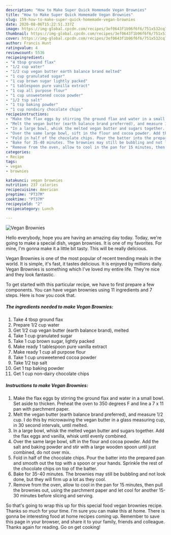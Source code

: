 ```yaml
---
description: "How to Make Super Quick Homemade Vegan Brownies"
title: "How to Make Super Quick Homemade Vegan Brownies"
slug: 159-how-to-make-super-quick-homemade-vegan-brownies
date: 2020-08-06T15:22:51.337Z
image: https://img-global.cpcdn.com/recipes/3ef0643f1b96f6f6/751x532cq70/vegan-brownies-recipe-main-photo.jpg
thumbnail: https://img-global.cpcdn.com/recipes/3ef0643f1b96f6f6/751x532cq70/vegan-brownies-recipe-main-photo.jpg
cover: https://img-global.cpcdn.com/recipes/3ef0643f1b96f6f6/751x532cq70/vegan-brownies-recipe-main-photo.jpg
author: Francis Hunt
ratingvalue: 4
reviewcount: 5536
recipeingredient:
- "4 tbsp ground flax"
- "1/2 cup water"
- "1/2 cup vegan butter earth balance brand melted"
- "1 cup granulated sugar"
- "1 cup brown sugar lightly packed"
- "1 tablespoon pure vanilla extract"
- "1 cup all purpose flour"
- "1 cup unsweetened cocoa powder"
- "1/2 tsp salt"
- "1 tsp baking powder"
- "1 cup nondairy chocolate chips"
recipeinstructions:
- "Make the flax eggs by stirring the ground flax and water in a small bowl. Set aside to thicken. Preheat the oven to 350 degrees F and line a 7 x 11 pan with parchment paper."
- "Melt the vegan butter (earth balance brand preferred), and measure 1/2 cup. I do this by microwaving the vegan butter in a glass measuring cup, in 30 second intervals, until melted."
- "In a large bowl, whisk the melted vegan butter and sugars together. Add the flax eggs and vanilla, whisk until evenly combined."
- "Over the same large bowl, sift in the flour and cocoa powder. Add the salt and baking powder and stir with a large wooden spoon until just combined, do not over mix."
- "Fold in half of the chocolate chips. Pour the batter into the prepared pan and smooth out the top with a spoon or your hands. Sprinkle the rest of the chocolate chips on top of the batter."
- "Bake for 35-40 minutes. The brownies may still be bubbling and not look done, but they will firm up a lot as they cool."
- "Remove from the oven, allow to cool in the pan for 15 minutes, then pull the brownies out, using the parchment paper and let cool for another 15-30 minutes before slicing and serving."
categories:
- Recipe
tags:
- vegan
- brownies

katakunci: vegan brownies 
nutrition: 237 calories
recipecuisine: American
preptime: "PT37M"
cooktime: "PT37M"
recipeyield: "2"
recipecategory: Lunch

---
```



![Vegan Brownies](https://img-global.cpcdn.com/recipes/3ef0643f1b96f6f6/751x532cq70/vegan-brownies-recipe-main-photo.jpg)

Hello everybody, hope you are having an amazing day today. Today, we're going to make a special dish, vegan brownies. It is one of my favorites. For mine, I'm gonna make it a little bit tasty. This will be really delicious.



Vegan Brownies is one of the most popular of recent trending meals in the world. It is simple, it's fast, it tastes delicious. It is enjoyed by millions daily. Vegan Brownies is something which I've loved my entire life. They're nice and they look fantastic.


To get started with this particular recipe, we have to first prepare a few components. You can have vegan brownies using 11 ingredients and 7 steps. Here is how you cook that.

<!--inarticleads1-->

##### The ingredients needed to make Vegan Brownies:

1. Take 4 tbsp ground flax
1. Prepare 1/2 cup water
1. Get 1/2 cup vegan butter (earth balance brand), melted
1. Take 1 cup granulated sugar
1. Take 1 cup brown sugar, lightly packed
1. Make ready 1 tablespoon pure vanilla extract
1. Make ready 1 cup all purpose flour
1. Take 1 cup unsweetened cocoa powder
1. Take 1/2 tsp salt
1. Get 1 tsp baking powder
1. Get 1 cup non-dairy chocolate chips




<!--inarticleads2-->

##### Instructions to make Vegan Brownies:

1. Make the flax eggs by stirring the ground flax and water in a small bowl. Set aside to thicken. Preheat the oven to 350 degrees F and line a 7 x 11 pan with parchment paper.
1. Melt the vegan butter (earth balance brand preferred), and measure 1/2 cup. I do this by microwaving the vegan butter in a glass measuring cup, in 30 second intervals, until melted.
1. In a large bowl, whisk the melted vegan butter and sugars together. Add the flax eggs and vanilla, whisk until evenly combined.
1. Over the same large bowl, sift in the flour and cocoa powder. Add the salt and baking powder and stir with a large wooden spoon until just combined, do not over mix.
1. Fold in half of the chocolate chips. Pour the batter into the prepared pan and smooth out the top with a spoon or your hands. Sprinkle the rest of the chocolate chips on top of the batter.
1. Bake for 35-40 minutes. The brownies may still be bubbling and not look done, but they will firm up a lot as they cool.
1. Remove from the oven, allow to cool in the pan for 15 minutes, then pull the brownies out, using the parchment paper and let cool for another 15-30 minutes before slicing and serving.




So that's going to wrap this up for this special food vegan brownies recipe. Thanks so much for your time. I'm sure you can make this at home. There is gonna be interesting food at home recipes coming up. Remember to save this page in your browser, and share it to your family, friends and colleague. Thanks again for reading. Go on get cooking!
